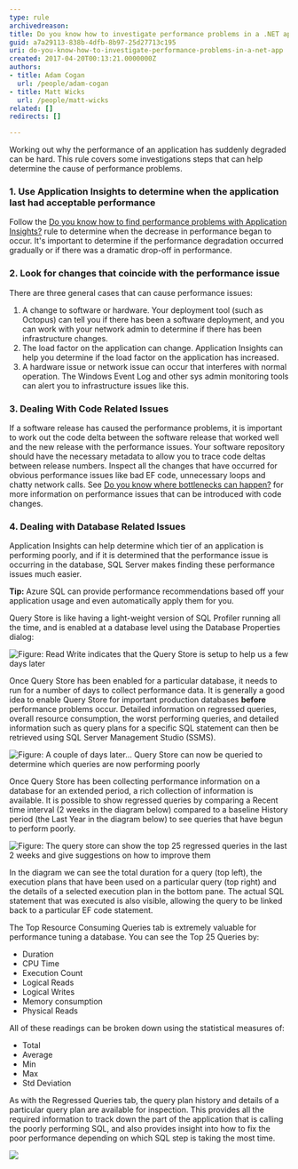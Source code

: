 ```yaml
---
type: rule
archivedreason: 
title: Do you know how to investigate performance problems in a .NET app?
guid: a7a29113-838b-4dfb-8b97-25d27713c195
uri: do-you-know-how-to-investigate-performance-problems-in-a-net-app
created: 2017-04-20T00:13:21.0000000Z
authors:
- title: Adam Cogan
  url: /people/adam-cogan
- title: Matt Wicks
  url: /people/matt-wicks
related: []
redirects: []

---
```


Working out why the performance of an application has suddenly degraded can be hard.  This rule covers some investigations steps that can help determine the cause of performance problems.

<!--endintro-->

### 1. Use Application Insights to determine when the application last had acceptable performance 

Follow the [Do you know how to find performance problems with Application Insights?](/do-you-know-how-to-find-performance-problems-with-application-insights) rule to determine when the decrease in performance began to occur. It's important to determine if the performance degradation occurred gradually or if there was a dramatic drop-off in performance.

### 2. Look for changes that coincide with the performance issue


There are three general cases that can cause performance issues:

1. A change to software or hardware.  Your deployment tool (such as Octopus) can tell you if there has been a software deployment, and you can work with your network admin to determine if there has been infrastructure changes.
2. The load factor on the application can change.  Application Insights can help you determine if the load factor on the application has increased.
3. A hardware issue or network issue can occur that interferes with normal operation.  The Windows Event Log and other sys admin monitoring tools can alert you to infrastructure issues like this.


### 3. Dealing With Code Related Issues


If a software release has caused the performance problems, it is important to work out the code delta between the software release that worked well and the new release with the performance issues.  Your software repository should have the necessary metadata to allow you to trace code deltas between release numbers.  Inspect all the changes that have occurred for obvious performance issues like bad EF code, unnecessary loops and chatty network calls.  See [Do you know where bottlenecks can happen?](/where-bottlenecks-can-happen) for more information on performance issues that can be introduced with code changes.

### 4. Dealing with Database Related Issues


Application Insights can help determine which tier of an application is performing poorly, and if it is determined that the performance issue is occurring in the database, SQL Server makes finding these performance issues much easier.

**Tip:** Azure SQL can provide performance recommendations based off your application usage and even automatically apply them for you.

Query Store is like having a light-weight version of SQL Profiler running all the time, and is enabled at a database level using the Database Properties dialog:

![Figure: Read Write indicates that the Query Store is setup to help us a few days later](QueryStore1.png)  

Once Query Store has been enabled for a particular database, it needs to run for a number of days to collect performance data.  It is generally a good idea to enable Query Store for important production databases      **before** performance problems occur.  Detailed information on regressed queries, overall resource consumption, the worst performing queries, and detailed information such as query plans for a specific SQL statement can then be retrieved using SQL Server Management Studio (SSMS).

![Figure: A couple of days later… Query Store can now be queried to determine which queries are now performing poorly](QueryStore3.png)  

Once Query Store has been collecting performance information on a database for an extended period, a rich collection of information is available.  It is possible to show regressed queries by comparing a Recent time interval (2 weeks in the diagram below) compared to a baseline History period (the Last Year in the diagram below) to see queries that have begun to perform poorly.

![Figure: The query store can show the top 25 regressed queries in the last 2 weeks and give suggestions on how to improve them](QueryStore2.png)  

In the diagram we can see the total duration for a query (top left), the execution plans that have been used on a particular query (top right) and the details of a selected execution plan in the bottom pane.  The actual SQL statement that was executed is also visible, allowing the query to be linked back to a particular EF code statement.

The Top Resource Consuming Queries tab is extremely valuable for performance tuning a database.  You can see the Top 25 Queries by:

* Duration
* CPU Time
* Execution Count
* Logical Reads
* Logical Writes
* Memory consumption
* Physical Reads


All of these readings can be broken down using the  statistical measures of:

* Total
* Average
* Min
* Max
* Std Deviation


As with the Regressed Queries tab, the query plan history and details of a particular query plan are available for inspection. This provides all the required information to track down the part of the application that is calling the poorly performing SQL, and also provides insight into how to fix the poor performance depending on which SQL step is taking the most time.

![](QueryStore4.png)
